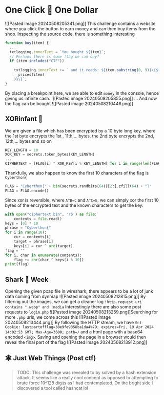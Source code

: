 # One Click 🤑 One Dollar
![[Pasted image 20240508205341.png]]
This challenge contains a website where you click the button to earn money and can then buy items from the shop. Inspecting the source code, there is something interesting
```js
function buy(item) {
  ...
  txtlogging.innerText = `You bought ${item}`;
  // Perhaps there is some flag we can buy?
  if (item.includes("CTF"))
  
    txtlogging.innerText += ` and it reads: ${item.substring(0, 9)}\{${btoa(
      prices[item]
    )}\}`;
}
```
By placing a breakpoint here, we are able to edit `money` in the console, hence giving us infinite cash.
![[Pasted image 20240508205855.png]]
... And now the flag can be bought
![[Pasted image 20240508210446.png]]
## XORinfant 🍼
We are given a file which has been encrypted by a 10 byte long key, where the 1st byte encrypts the 1st , 11th,... bytes, the 2nd byte encrypts the 2nd, 12th,... bytes and so on
```python
KEY_LENGTH = 10  
XOR_KEY = secrets.token_bytes(KEY_LENGTH)
...
CIPHERTEXT = [FLAG[i] ^ XOR_KEY[i % KEY_LENGTH] for i in range(len(FLAG))]
```
Thankfully, we also happen to know the first 10 characters of the flag is `Cyberthon{`
```python
FLAG = "Cyberthon{" + bin(secrets.randbits(64))[2:].zfill(64) + "}"
FLAG = FLAG.encode()
```
Since xor is reversible, where `A^B=C` and `A^C=B`, we can simply xor the first 10 
bytes of the encrypted text and the known characters to get the key:
```python
with open("ciphertext.bin", 'rb') as file:  
    contents = file.read()  
keys = [0] * 10  
phrase = "Cyberthon{"  
for i in range(10):  
    cur = contents[i]  
    target = phrase[i]  
    keys[i] = cur ^ ord(target)  
flag = ""  
for i, char in enumerate(contents):  
    flag += chr(char ^ keys[i % 10])  
print(flag)
```
## Shark 🦈 Week
Opening the given pcap file in wireshark, there appears to be a lot of junk data coming from dynmap
![[Pasted image 20240508212815.png]]
By filtering out the images, we can get a cleaner log
`!http.request.uri contains ".webp" and !media`
Interestingly there are also some post requests to `login.php`
![[Pasted image 20240508213259.png]]Searching for more `.php` urls, we come across this
![[Pasted image 20240508213444.png]]
By following the HTTP stream, we have
`Set-Cookie: lastpartofflag=38e9fe9358ba1da4%7D; expires=Fri, 19 Apr 2024 14:02:53 GMT; Max-Age=3600; path=/` and a html page with a base64 encoded `<img>`.
Saving and opening the page in a browser would then reveal the final part of the flag
![[Pasted image 20240508213912.png]]
## 🕸️ Just Web Things (Post ctf)
> TODO: This challenge was revealed to by solved by a hash extension attack. It seems like a really cool concept as opposed to attempting to brute force 10^128 digits as I had contemplated. On the bright side I discovered a tool called hashcat lol